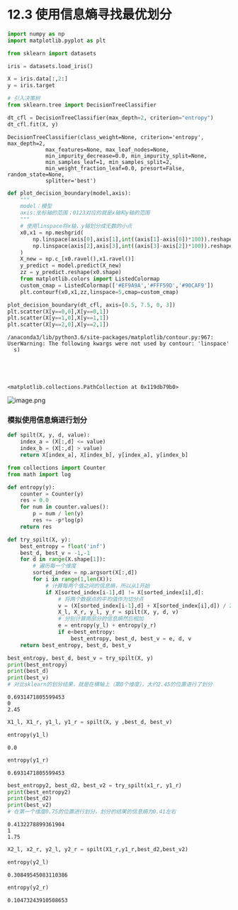 # 12.3 使用信息熵寻找最优划分



```python
import numpy as np
import matplotlib.pyplot as plt
```


```python
from sklearn import datasets

iris = datasets.load_iris()

X = iris.data[:,2:]
y = iris.target
```


```python
# 引入决策树
from sklearn.tree import DecisionTreeClassifier

dt_cfl = DecisionTreeClassifier(max_depth=2, criterion="entropy")
dt_cfl.fit(X, y)
```




    DecisionTreeClassifier(class_weight=None, criterion='entropy', max_depth=2,
                max_features=None, max_leaf_nodes=None,
                min_impurity_decrease=0.0, min_impurity_split=None,
                min_samples_leaf=1, min_samples_split=2,
                min_weight_fraction_leaf=0.0, presort=False, random_state=None,
                splitter='best')




```python
def plot_decision_boundary(model,axis):
    """
    model：模型
    axis:坐标轴的范围；0123对应的就是x轴和y轴的范围
    """
    # 使用linspace将x轴，y轴划分成无数的小点
    x0,x1 = np.meshgrid(
        np.linspace(axis[0],axis[1],int((axis[1]-axis[0])*100)).reshape(-1,1),
        np.linspace(axis[2],axis[3],int((axis[3]-axis[2])*100)).reshape(-1,1)
    )
    X_new = np.c_[x0.ravel(),x1.ravel()]
    y_predict = model.predict(X_new)
    zz = y_predict.reshape(x0.shape)
    from matplotlib.colors import ListedColormap
    custom_cmap = ListedColormap(['#EF9A9A','#FFF59D','#90CAF9'])
    plt.contourf(x0,x1,zz,linspace=5,cmap=custom_cmap)
```


```python
plot_decision_boundary(dt_cfl, axis=[0.5, 7.5, 0, 3])
plt.scatter(X[y==0,0],X[y==0,1])
plt.scatter(X[y==1,0],X[y==1,1])
plt.scatter(X[y==2,0],X[y==2,1])
```

    /anaconda3/lib/python3.6/site-packages/matplotlib/contour.py:967: UserWarning: The following kwargs were not used by contour: 'linspace'
      s)





    <matplotlib.collections.PathCollection at 0x119db79b0>




![image.png](https://upload-images.jianshu.io/upload_images/7220971-00d42888e6aa0c9a.png?imageMogr2/auto-orient/strip%7CimageView2/2/w/1240)




### 模拟使用信息熵进行划分


```python
def spilt(X, y, d, value):
    index_a = (X[:,d] <= value)
    index_b = (X[:,d] > value)
    return X[index_a], X[index_b], y[index_a], y[index_b]
```


```python
from collections import Counter
from math import log

def entropy(y):
    counter = Counter(y)
    res = 0.0
    for num in counter.values():
        p = num / len(y)
        res += -p*log(p)
    return res

def try_spilt(X, y):
    best_entropy = float('inf')
    best_d, best_v = -1,-1
    for d in range(X.shape[1]):
        # 遍历每一个维度
        sorted_index = np.argsort(X[:,d])
        for i in range(1,len(X)):
            # 计算每两个值之间的信息熵，所以从1开始
            if X[sorted_index[i-1],d] != X[sorted_index[i],d]:
                # 将两个数据点的平均值作为切分点
                v = (X[sorted_index[i-1],d] + X[sorted_index[i],d]) / 2
                X_l, X_r, y_l, y_r = spilt(X, y, d, v)
                # 分别计算两部分的信息熵然后相加
                e = entropy(y_l) + entropy(y_r)
                if e<best_entropy:
                    best_entropy, best_d, best_v = e, d, v
    return best_entropy, best_d, best_v
```


```python
best_entropy, best_d, best_v = try_spilt(X, y)
print(best_entropy)
print(best_d)
print(best_v)
# 对比sklearn的划分结果，就是在横轴上（第0个维度），大约2.45的位置进行了划分
```

    0.6931471805599453
    0
    2.45



```python
X1_l, X1_r, y1_l, y1_r = spilt(X, y ,best_d, best_v)
```


```python
entropy(y1_l)
```




    0.0




```python
entropy(y1_r)
```




    0.6931471805599453




```python
best_entropy2, best_d2, best_v2 = try_spilt(x1_r, y1_r)
print(best_entropy2)
print(best_d2)
print(best_v2)
# 在第一个维度0.75的位置进行划分，划分的结果的信息熵为0.41左右
```

    0.4132278899361904
    1
    1.75



```python
X2_l, x2_r, y2_l, y2_r = spilt(X1_r,y1_r,best_d2,best_v2)
```


```python
entropy(y2_l)
```




    0.30849545083110386




```python
entropy(y2_r)
```




    0.10473243910508653


